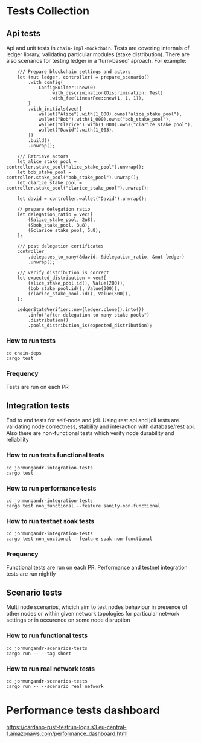 # Tests Collection

## Api tests
Api and unit tests in `chain-impl-mockchain`.
Tests are covering internals of ledger library, validating particular modules (stake distribution).
There are also scenarios for testing ledger in a 'turn-based' aproach. For example:

```
    /// Prepare blockchain settings and actors
    let (mut ledger, controller) = prepare_scenario()
        .with_config(
            ConfigBuilder::new(0)
                .with_discrimination(Discrimination::Test)
                .with_fee(LinearFee::new(1, 1, 1)),
        )
        .with_initials(vec![
            wallet("Alice").with(1_000).owns("alice_stake_pool"),
            wallet("Bob").with(1_000).owns("bob_stake_pool"),
            wallet("Clarice").with(1_000).owns("clarice_stake_pool"),
            wallet("David").with(1_003),
        ])
        .build()
        .unwrap();

    /// Retrieve actors
    let alice_stake_pool = controller.stake_pool("alice_stake_pool").unwrap();
    let bob_stake_pool = controller.stake_pool("bob_stake_pool").unwrap();
    let clarice_stake_pool = controller.stake_pool("clarice_stake_pool").unwrap();

    let david = controller.wallet("David").unwrap();

    // prepare delegation ratio
    let delegation_ratio = vec![
        (&alice_stake_pool, 2u8),
        (&bob_stake_pool, 3u8),
        (&clarice_stake_pool, 5u8),
    ];
    
    /// post delegation certificates
    controller
        .delegates_to_many(&david, &delegation_ratio, &mut ledger)
        .unwrap();

    /// verify distribution is correct
    let expected_distribution = vec![
        (alice_stake_pool.id(), Value(200)),
        (bob_stake_pool.id(), Value(300)),
        (clarice_stake_pool.id(), Value(500)),
    ];

    LedgerStateVerifier::new(ledger.clone().into())
        .info("after delegation to many stake pools")
        .distribution()
        .pools_distribution_is(expected_distribution);

```


### How to run tests
```
cd chain-deps
cargo test
```

### Frequency
Tests are run on each PR


## Integration tests
End to end tests for self-node and jcli. Using rest api and jcli tests are validating node correctness, stability and interaction with database/rest api. Also there are non-functional tests which verify node durability and reliability

### How to run tests functional tests
```
cd jormungandr-integration-tests
cargo test
```

### How to run performance tests
```
cd jormungandr-integration-tests
cargo test non_functional --feature sanity-non-functional
```

### How to run testnet soak tests
```
cd jormungandr-integration-tests
cargo test non_unctional --feature soak-non-functional
```

### Frequency
Functional tests are run on each PR. Performance and testnet integration tests are run nightly

## Scenario tests
Multi node scenarios, whcich aim to test nodes behaviour in presence of other nodes or within given network topologies for particular network settings or in occurence on some node disruption


### How to run functional tests
```
cd jormungandr-scenarios-tests
cargo run -- --tag short
```

### How to run real network tests
```
cd jormungandr-scenarios-tests
cargo run -- --scenario real_network
```

# Performance tests dashboard

https://cardano-rust-testrun-logs.s3.eu-central-1.amazonaws.com/performance_dashboard.html

